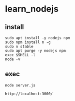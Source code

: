 # learn_nodejs

## install

```
sudo apt install -y nodejs npm
sudo npm install n -g
sudo n stable
sudo apt purge -y nodejs npm
exec $SHELL -l
node -v
```

## exec

```
node server.js
```

```
http://localhost:3000/
```
